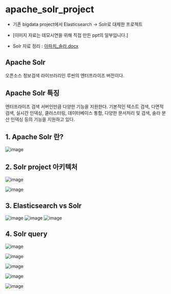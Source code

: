 # apache_solr_project

* 기존 bigdata project에서 Elasticsearch -> Solr로 대체한 프로젝트

* [이미지 자료는 데모시연을 위해 직접 만든 ppt의 일부입니다.]

* Solr 자료 정리 : [아파치_솔라.docx](https://github.com/keh0812/apache_solr/files/7859244/_.docx)



##	Apache Solr 
  오픈소스 정보검색 라이브러리인 루씬의 엔터프라이즈 버전이다.

##	Apache Solr 특징
  엔터프라이즈 검색 서버인만큼 다양한 기능을 지원한다. 
  기본적인 텍스트 검색, 다면적 검색, 실시간 인덱싱, 클러스터링, 데이터베이스 통합, 다양한 문서처리 및 검색, 솔라 분산 인덱싱 등의 기능을 지원하고 있다.



## 1. Apache Solr 란?
![image](https://user-images.githubusercontent.com/80734989/149250488-e8504e39-1165-4bfd-8c9d-d8fd08d0a2d6.png)


## 2. Solr project 아키텍처
![image](https://user-images.githubusercontent.com/80734989/149249788-22e8248c-6c6e-49e5-9e28-0228c4759349.png)

![image](https://user-images.githubusercontent.com/80734989/149250297-6efa4553-fcba-422d-8632-3437a75a6dba.png)


## 3. Elasticsearch vs Solr
![image](https://user-images.githubusercontent.com/80734989/149249958-1601898c-3034-4484-bd92-a23ad3457c4d.png)
![image](https://user-images.githubusercontent.com/80734989/149249982-f5695a28-d2ec-47b6-b5c2-9b5412970f82.png)
![image](https://user-images.githubusercontent.com/80734989/149250012-ba12033f-69d7-4254-99f4-e486958fb013.png)


## 4. Solr query
![image](https://user-images.githubusercontent.com/80734989/149249813-fb6bbf49-2ed3-4d14-becb-5328dbb7dd98.png)

![image](https://user-images.githubusercontent.com/80734989/149249831-e544a686-1439-4698-8e4a-d538f54545fb.png)

![image](https://user-images.githubusercontent.com/80734989/149249868-4d466917-c071-4a2d-9c5f-23c6b66a6920.png)

![image](https://user-images.githubusercontent.com/80734989/149249879-46c90e05-73de-4b09-89b5-ca00c30e9beb.png)

![image](https://user-images.githubusercontent.com/80734989/149249915-f0b80d46-d3e7-4adb-885e-1e41c6d61f52.png)


